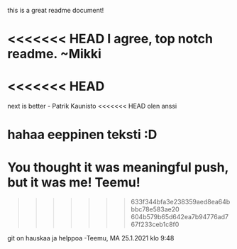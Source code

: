 this is a great readme document!

<<<<<<< HEAD
I agree, top notch readme. ~Mikki
=======
<<<<<<< HEAD
=======
next is better - Patrik Kaunisto
<<<<<<< HEAD
olen anssi

hahaa eeppinen teksti :D
=======
# You thought it was meaningful push, but it was me! Teemu!
>>>>>>> 633f344bfa3e238359aed8ea64bbbc78e583ae20
>>>>>>> 604b579b65d642ea7b94776ad767f233ceb1c8f0

git on hauskaa ja helppoa -Teemu, MA 25.1.2021 klo 9:48